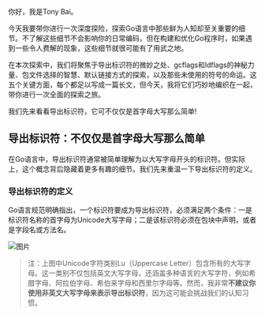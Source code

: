 你好，我是Tony Bai。

今天我要带你进行一次深度探险，探索Go语言中那些鲜为人知却至关重要的细节。不了解这些细节不会影响你的日常编码，但在构建和优化Go程序时，如果遇到一些令人费解的现象，这些细节就很可能有了用武之地。

在本次探索中，我们将聚焦于导出标识符的微妙之处、gcflags和ldflags的神秘力量、包文件选择的智慧、默认链接方式的探索，以及那些未使用的符号的命运。这五个关键方面，每个都足以写成一篇长文，但今天，我将它们巧妙地编织在一起，带你进行一次全面的探索之旅。

我们先来看看导出标识符，它可不仅仅是首字母大写那么简单!

## 导出标识符：不仅仅是首字母大写那么简单

在Go语言中，导出标识符通常被简单理解为以大写字母开头的标识符。但实际上，这个概念背后隐藏着更多有趣的细节。我们先来重温一下导出标识符的定义。

### 导出标识符的定义

Go语言规范明确指出，一个标识符要成为导出标识符，必须满足两个条件：一是标识符名称的首字母为Unicode大写字母；二是该标识符必须在包块中声明，或者是字段名或方法名。

![图片](https://static001.geekbang.org/resource/image/1d/6f/1d4d5811b4de85db8dd295a1d559fb6f.png?wh=1920x425 "图片来自Go语言规范")

> 注：上图中Unicode字符类别Lu（Uppercase Letter）包含所有的大写字母。这一类别不仅包括英文大写字母，还涵盖多种语言的大写字符，例如希腊字母、阿拉伯字母、希伯来字母和西里尔字母等。然而，我非常**不建议你使用非英文大写字母来表示导出标识符**，因为这可能会挑战我们的认知习惯。